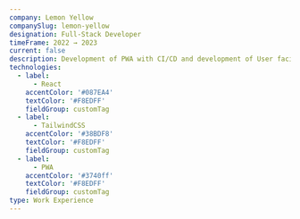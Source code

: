 ```yaml
---
company: Lemon Yellow
companySlug: lemon-yellow
designation: Full-Stack Developer
timeFrame: 2022 → 2023
current: false
description: Development of PWA with CI/CD and development of User facing UI Screens with Animations and API Integration and Authentication. Worked on development of custom CMS using Django for the management of blogs and clients.
technologies:
  - label:
      - React
    accentColor: '#087EA4'
    textColor: '#F8EDFF'
    fieldGroup: customTag
  - label:
      - TailwindCSS
    accentColor: '#38BDF8'
    textColor: '#F8EDFF'
    fieldGroup: customTag
  - label:
      - PWA
    accentColor: '#3740ff'
    textColor: '#F8EDFF'
    fieldGroup: customTag
type: Work Experience
---
```

